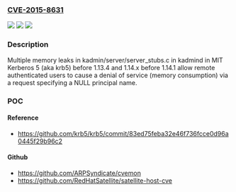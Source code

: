 ### [CVE-2015-8631](https://cve.mitre.org/cgi-bin/cvename.cgi?name=CVE-2015-8631)
![](https://img.shields.io/static/v1?label=Product&message=n%2Fa&color=blue)
![](https://img.shields.io/static/v1?label=Version&message=n%2Fa&color=blue)
![](https://img.shields.io/static/v1?label=Vulnerability&message=n%2Fa&color=brighgreen)

### Description

Multiple memory leaks in kadmin/server/server_stubs.c in kadmind in MIT Kerberos 5 (aka krb5) before 1.13.4 and 1.14.x before 1.14.1 allow remote authenticated users to cause a denial of service (memory consumption) via a request specifying a NULL principal name.

### POC

#### Reference
- https://github.com/krb5/krb5/commit/83ed75feba32e46f736fcce0d96a0445f29b96c2

#### Github
- https://github.com/ARPSyndicate/cvemon
- https://github.com/RedHatSatellite/satellite-host-cve

